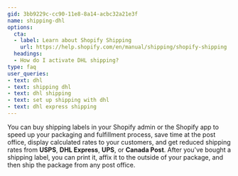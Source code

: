 ```yaml
---
gid: 3bb9229c-cc90-11e8-8a14-acbc32a21e3f
name: shipping-dhl
options:
  cta:
  - label: Learn about Shopify Shipping
    url: https://help.shopify.com/en/manual/shipping/shopify-shipping
  headings:
  - How do I activate DHL shipping?
type: faq
user_queries:
- text: dhl
- text: shipping dhl
- text: dhl shipping
- text: set up shipping with dhl
- text: dhl express shipping
---
```


You can buy shipping labels in your Shopify admin or the Shopify app to speed up your packaging and fulfillment process, save time at the post office, display calculated rates to your customers, and get reduced shipping rates from **USPS**, **DHL Express**, **UPS**, or **Canada Post**. After you've bought a shipping label, you can print it, affix it to the outside of your package, and then ship the package from any post office.
